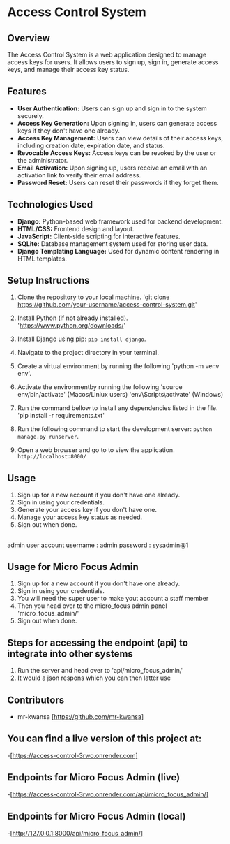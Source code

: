 # Access Control System

## Overview
The Access Control System is a web application designed to manage access keys for users. It allows users to sign up, sign in, generate access keys, and manage their access key status.

## Features
- **User Authentication:** Users can sign up and sign in to the system securely.
- **Access Key Generation:** Upon signing in, users can generate access keys if they don't have one already.
- **Access Key Management:** Users can view details of their access keys, including creation date, expiration date, and status.
- **Revocable Access Keys:** Access keys can be revoked by the user or the administrator.
- **Email Activation:** Upon signing up, users receive an email with an activation link to verify their email address.
- **Password Reset:** Users can reset their passwords if they forget them.

## Technologies Used
- **Django:** Python-based web framework used for backend development.
- **HTML/CSS:** Frontend design and layout.
- **JavaScript:** Client-side scripting for interactive features.
- **SQLite:** Database management system used for storing user data.
- **Django Templating Language:** Used for dynamic content rendering in HTML templates.

## Setup Instructions
1. Clone the repository to your local machine.
    'git clone https://github.com/your-username/access-control-system.git'

2. Install Python (if not already installed).
    'https://www.python.org/downloads/'

3. Install Django using pip: 
    `pip install django`.

4. Navigate to the project directory in your terminal.

5. Create a virtual environment by running the following 
    'python -m venv env'.

6. Activate the environmentby running the following
    'source env/bin/activate' (Macos/Liniux users)
    'env\Scripts\activate'  (Windows)

7. Run the command bellow to install any dependencies listed in the file.
    'pip install -r requirements.txt'

8. Run the following command to start the development server: 
    `python manage.py runserver`.

9. Open a web browser and go to  to view the application.
    `http://localhost:8000/`

## Usage
1. Sign up for a new account if you don't have one already.
2. Sign in using your credentials.
3. Generate your access key if you don't have one.
4. Manage your access key status as needed.
5. Sign out when done.
##
admin user account
username : admin
password : sysadmin@1
## Usage for Micro Focus Admin
1. Sign up for a new account if you don't have one already.
2. Sign in using your credentials.
3. You will need the super user to make yout account a staff member
4. Then you head over to the micro_focus admin panel 'micro_focus_admin/'
5. Sign out when done.

## Steps for accessing the endpoint (api) to integrate into other systems
1. Run the server and head over to 'api/micro_focus_admin/'
2. It would a json respons which you can then latter use 

## Contributors
- mr-kwansa [https://github.com/mr-kwansa]

## You can find a live version of this project at:
-[https://access-control-3rwo.onrender.com]


## Endpoints for Micro Focus Admin (live)
-[https://access-control-3rwo.onrender.com/api/micro_focus_admin/]


## Endpoints for Micro Focus Admin (local)
-[http://127.0.0.1:8000/api/micro_focus_admin/]



